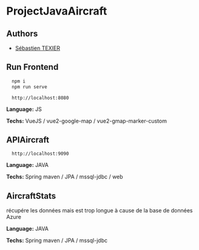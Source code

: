 # ProjectJavaAircraft

## Authors

- [Sébastien TEXIER](https://github.com/sebtex1)

## Run Frontend

```bash
  npm i 
  npm run serve 
```

```http
  http://localhost:8080
```

**Language:** JS

**Techs:** VueJS / vue2-google-map / vue2-gmap-marker-custom

## APIAircraft
```http
  http://localhost:9090
```

**Language:** JAVA

**Techs:** Spring maven / JPA / mssql-jdbc / web

## AircraftStats
récupére les données mais est trop longue à cause de la base de données Azure

**Language:** JAVA

**Techs:** Spring maven / JPA / mssql-jdbc
